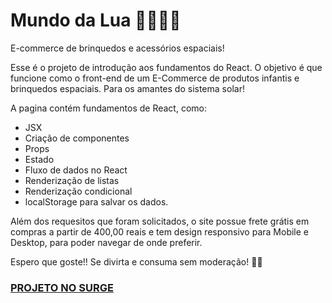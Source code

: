 # Mundo da Lua 🌌👩‍🚀🌚
E-commerce de brinquedos e acessórios espaciais!

Esse é o projeto de introdução aos fundamentos do React. O objetivo é que funcione como o front-end de um E-Commerce de produtos infantis e brinquedos espaciais. Para os amantes do sistema solar!

A pagina contém fundamentos de React, como: 
- JSX
- Criação de componentes
- Props
- Estado
- Fluxo de dados no React
- Renderização de listas
- Renderização condicional
- localStorage para salvar os dados.

Além dos requesitos que foram solicitados, o site possue frete grátis em compras a partir de 400,00 reais e tem design responsivo para Mobile e Desktop, para poder navegar de onde preferir.

Espero que goste!! Se divirta e consuma sem moderação! 🤞🧐

### [PROJETO NO SURGE](https://mundodaluastore.surge.sh/)
